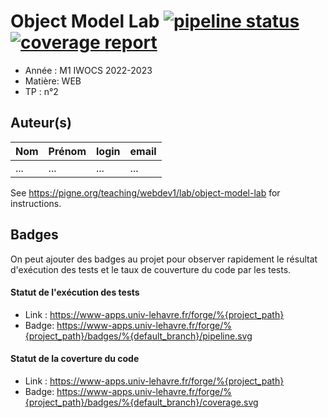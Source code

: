 # Object Model Lab [![pipeline status](https://www-apps.univ-lehavre.fr/forge/2022-2023-M1/WEB-objectmodel-lab/badges/master/pipeline.svg)](https://www-apps.univ-lehavre.fr/forge/2022-2023-M1/WEB-objectmodel-lab/commits/master) [![coverage report](https://www-apps.univ-lehavre.fr/forge/2022-2023-M1/WEB-objectmodel-lab/badges/master/coverage.svg)](https://www-apps.univ-lehavre.fr/forge/2022-2023-M1/WEB-objectmodel-lab/commits/master)

- Année : M1 IWOCS 2022-2023
- Matière: WEB
- TP : n°2

## Auteur(s)

|Nom|Prénom|login|email|
|--|--|--|--|
| ... | ... | ... | ... |

See <https://pigne.org/teaching/webdev1/lab/object-model-lab> for instructions.

## Badges

On peut ajouter des badges au projet pour observer rapidement le résultat d'exécution des tests et le taux de couverture du code par les tests. 

#### Statut de l'exécution des tests

- Link : <https://www-apps.univ-lehavre.fr/forge/%{project_path}>
- Badge: https://www-apps.univ-lehavre.fr/forge/%{project_path}/badges/%{default_branch}/pipeline.svg

#### Statut de la coverture du code

- Link : <https://www-apps.univ-lehavre.fr/forge/%{project_path}>
- Badge: https://www-apps.univ-lehavre.fr/forge/%{project_path}/badges/%{default_branch}/coverage.svg

